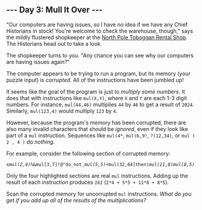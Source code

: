 <main>
<article class="day-desc"><h2>--- Day 3: Mull It Over ---</h2><p>"Our computers are having issues, so I have no idea if we have any Chief Historians <span title="There's a spot reserved for Chief Historians between the green toboggans and the red toboggans. They've never actually had any Chief Historians in stock, but it's best to be prepared.">in stock</span>! You're welcome to check the warehouse, though," says the mildly flustered shopkeeper at the <a href="/2020/day/2">North Pole Toboggan Rental Shop</a>. The Historians head out to take a look.</p>
<p>The shopkeeper turns to you. "Any chance you can see why our computers are having issues again?"</p>
<p>The computer appears to be trying to run a program, but its memory (your puzzle input) is <em>corrupted</em>. All of the instructions have been jumbled up!</p>
<p>It seems like the goal of the program is just to <em>multiply some numbers</em>. It does that with instructions like <code>mul(X,Y)</code>, where <code>X</code> and <code>Y</code> are each 1-3 digit numbers. For instance, <code>mul(44,46)</code> multiplies <code>44</code> by <code>46</code> to get a result of <code>2024</code>. Similarly, <code>mul(123,4)</code> would multiply <code>123</code> by <code>4</code>.</p>
<p>However, because the program's memory has been corrupted, there are also many invalid characters that should be <em>ignored</em>, even if they look like part of a <code>mul</code> instruction. Sequences like <code>mul(4*</code>, <code>mul(6,9!</code>, <code>?(12,34)</code>, or <code>mul ( 2 , 4 )</code> do <em>nothing</em>.</p>
<p>For example, consider the following section of corrupted memory:</p>
<pre><code>x<em>mul(2,4)</em>%&amp;mul[3,7]!@^do_not_<em>mul(5,5)</em>+mul(32,64]then(<em>mul(11,8)mul(8,5)</em>)</code></pre>
<p>Only the four highlighted sections are real <code>mul</code> instructions. Adding up the result of each instruction produces <code><em>161</em></code> (<code>2*4 + 5*5 + 11*8 + 8*5</code>).</p>
<p>Scan the corrupted memory for uncorrupted <code>mul</code> instructions. <em>What do you get if you add up all of the results of the multiplications?</em></p>
</article>
</main>